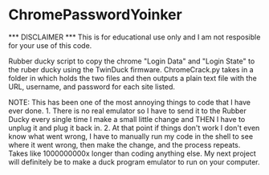 # ChromePasswordYoinker

*** DISCLAIMER ***
This is for educational use only and I am not resposible for your use of this code. 


Rubber ducky script to copy the chrome "Login Data" and "Login State" to the ruber ducky using the TwinDuck firmware. ChromeCrack.py takes in a folder in which holds the two files and then outputs a plain text file with the URL, username, and password for each site listed.


NOTE: This has been one of the most annoying things to code that I have ever done. 1. There is no real emulator so I have to send it to the Rubber Ducky every single time I make a small little change and THEN I have to unplug it and plug it back in. 2. At that point if things don't work I don't even know what went wrong, I have to manually run my code in the shell to see where it went wrong, then make the change, and the process repeats. Takes like 1000000000x longer than coding anything else. My next project will definitely be to make a duck program emulator to run on your computer.
